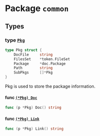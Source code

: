 # Package `common`

## Types

### type [`Pkg`](common.go#L9)

```go
type Pkg struct {
	DocFile		string
	FilesSet	*token.FileSet
	Package		*doc.Package
	Path		string
	SubPkgs		[]*Pkg
}
```

Pkg is used to store the package information.

#### func [`(*Pkg) Doc`](common.go#L21)

```go
func (p *Pkg) Doc() string
```

#### func [`(*Pkg) Link`](common.go#L17)

```go
func (p *Pkg) Link() string
```
